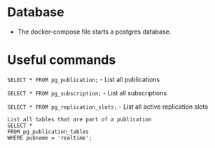 # Database
- The docker-compose file starts a postgres database.


# Useful commands
`SELECT * FROM pg_publication;` - List all publications

`SELECT * FROM pg_subscription;` - List all subscriptions

`SELECT * FROM pg_replication_slots;` - List all active replication slots
```	
List all tables that are part of a publication
SELECT * 
FROM pg_publication_tables 
WHERE pubname = 'realtime';
``` 


